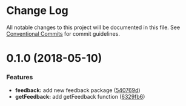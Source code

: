 # Change Log

All notable changes to this project will be documented in this file.
See [Conventional Commits](https://conventionalcommits.org) for commit guidelines.

<a name="0.1.0"></a>
# 0.1.0 (2018-05-10)


### Features

* **feedback:** add new feedback package ([540769d](https://github.com/pie-framework/pie-lib/commit/540769d))
* **getFeedback:** add getFeedback function ([6329fb6](https://github.com/pie-framework/pie-lib/commit/6329fb6))
